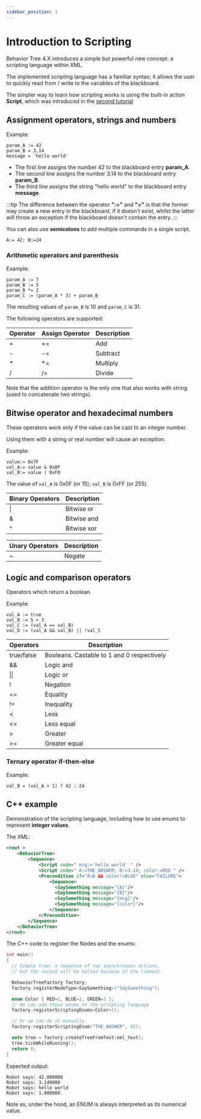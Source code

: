 ```yaml
---
sidebar_position: 1
---
```


# Introduction to Scripting

Behavior Tree 4.X introduces a simple but powerful new concept:
a scripting language within XML.

The implemented scripting language has a familiar syntax; it allows the user to quickly
read from / write to the variables of the blackboard.

The simpler way to learn how scripting works is using the built-in action __Script__,
which was introduced in the [second tutorial](tutorial-basics/tutorial_02_basic_ports.md)

## Assignment operators, strings and numbers

Example:

```
param_A := 42
param_B = 3.14
message = 'hello world'
```

- The first line assigns the number 42 to the blackboard entry __param_A__.
- The second line assigns the number 3.14 to the blackboard entry __param_B__.
- The third line assigns the string "hello world" to the blackboard entry __message__.

:::tip
The difference between the operator __":="__ and __"="__ is that the former
may create a new entry in the blackboard, if it doesn't exist, whilst the latter will throw
an exception if the blackboard doesn't contain the entry.
:::

You can also use __semicolons__ to add multiple
commands in a single script.

```
A:= 42; B:=24
```

### Arithmetic operators and parenthesis 

Example:

```
param_A := 7
param_B := 5
param_B *= 2
param_C := (param_A * 3) + param_B
```

The resulting values of `param_B` is 10 and `param_C` is 31. 

The following operators are supported:

| Operator | Assign Operator  | Description |
|----------|---------|---------|
| +        |  +=     | Add      |
| -        |  -=     | Subtract |
| *        |  *=     | Multiply |
| /        |  /=     | Divide   |

Note that the addition operator is the only one that also works with string (used to concatenate two strings).

## Bitwise operator and hexadecimal numbers

These operators work only if the value can be cast to
an integer number.

Using them with a string or real number will
cause an exception.

Example:

```
value:= 0x7F
val_A:= value & 0x0F
val_B:= value | 0xF0
```

The value of `val_A` is 0x0F (or 15); `val_B` is 0xFF (or 255). 

| Binary Operators | Description |
|----------|---------|
| \|       |  Bitwise or   |
| &        |  Bitwise and |
| ^        |  Bitwise xor |

| Unary Operators | Description |
|----------|---------|
| ~        |  Negate   |

## Logic and comparison operators

Operators which return a boolean.

Example:

```
val_A := true
val_B := 5 > 3
val_C := (val_A == val_B)
val_D := (val_A && val_B) || !val_C
```

| Operators | Description |
|----------|---------|
| true/false |  Booleans. Castable to 1 and 0 respectively   |
| &&       |  Logic and |
| \|\|     |  Logic or |
| !        |  Negation |
| ==       |  Equality |
| !=       |  Inequality |
| <        |  Less |
| <=       |  Less equal |
| >        |  Greater |
| >=       |  Greater equal |


### Ternary operator **if-then-else**

Example:

```
val_B = (val_A > 1) ? 42 : 24
```

## C++ example

Demonstration of the scripting language, including how to use enums to 
represent **integer values**.

The XML:

``` xml
<root >
    <BehaviorTree>
        <Sequence>
            <Script code=" msg:='hello world' " />
            <Script code=" A:=THE_ANSWER; B:=3.14; color:=RED " />
            <Precondition if="A>B && color!=BLUE" else="FAILURE">
                <Sequence>
                  <SaySomething message="{A}"/>
                  <SaySomething message="{B}"/>
                  <SaySomething message="{msg}"/>
                  <SaySomething message="{color}"/>
                </Sequence>
            </Precondition>
        </Sequence>
    </BehaviorTree>
</root>
```

The C++ code to register the Nodes and the enums:

``` cpp
int main()
{
  // Simple tree: a sequence of two asynchronous actions,
  // but the second will be halted because of the timeout.

  BehaviorTreeFactory factory;
  factory.registerNodeType<SaySomething>("SaySomething");

  enum Color { RED=1, BLUE=2, GREEN=3 };
  // We can add these enums to the scripting language
  factory.registerScriptingEnums<Color>();

  // Or we can do it manually
  factory.registerScriptingEnum("THE_ANSWER", 42);

  auto tree = factory.createTreeFromText(xml_text);
  tree.tickWhileRunning();
  return 0;
}
```

Expected output:

```
Robot says: 42.000000
Robot says: 3.140000
Robot says: hello world
Robot says: 1.000000
```

Note as, under the hood, an ENUM is always interpreted as its numerical value.

